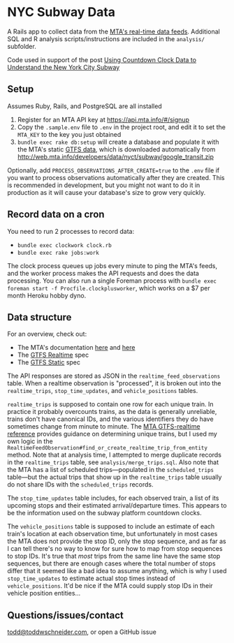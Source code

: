 # NYC Subway Data

A Rails app to collect data from the [MTA's real-time data feeds](https://api.mta.info/). Additional SQL and R analysis scripts/instructions are included in the `analysis/` subfolder.

Code used in support of the post [Using Countdown Clock Data to Understand the New York City Subway](https://toddwschneider.com/posts/nyc-subway-data-analysis/)

## Setup

Assumes Ruby, Rails, and PostgreSQL are all installed

1. Register for an MTA API key at https://api.mta.info/#/signup
2. Copy the `.sample.env` file to `.env` in the project root, and edit it to set the `MTA_KEY` to the key you just obtained
3. `bundle exec rake db:setup` will create a database and populate it with the MTA's static [GTFS data](https://developers.google.com/transit/gtfs/examples/gtfs-feed), which is downloaded automatically from http://web.mta.info/developers/data/nyct/subway/google_transit.zip

Optionally, add `PROCESS_OBSERVATIONS_AFTER_CREATE=true` to the `.env` file if you want to process observations automatically after they are created. This is recommended in development, but you might not want to do it in production as it will cause your database's size to grow very quickly.

## Record data on a cron

You need to run 2 processes to record data:

- `bundle exec clockwork clock.rb`
- `bundle exec rake jobs:work`

The clock process queues up jobs every minute to ping the MTA's feeds, and the worker process makes the API requests and does the data processing. You can also run a single Foreman process with `bundle exec foreman start -f Procfile.clockplusworker`, which works on a $7 per month Heroku hobby dyno.

## Data structure

For an overview, check out:

- The MTA's documentation [here](https://datamine.mta.info/sites/all/files/pdfs/GTFS-Realtime-NYC-Subway%20version%201%20dated%207%20Sep.pdf) and [here](https://api.mta.info/#/HelpDocument)
- The [GTFS Realtime](https://developers.google.com/transit/gtfs-realtime/) spec
- The [GTFS Static](https://developers.google.com/transit/gtfs/) spec

The API responses are stored as JSON in the `realtime_feed_observations` table. When a realtime observation is "processed", it is broken out into the `realtime_trips`, `stop_time_updates`, and `vehicle_positions` tables.

`realtime_trips` is supposed to contain one row for each unique train. In practice it probably overcounts trains, as the data is generally unreliable, trains don't have canonical IDs, and the various identifiers they do have sometimes change from minute to minute. The [MTA GTFS-realtime reference](https://datamine.mta.info/sites/all/files/pdfs/GTFS-Realtime-NYC-Subway%20version%201%20dated%207%20Sep.pdf) provides guidance on determining unique trains, but I used my own logic in the `RealtimeFeedObservation#find_or_create_realtime_trip_from_entity` method. Note that at analysis time, I attempted to merge duplicate records in the `realtime_trips` table, see `analysis/merge_trips.sql`. Also note that the MTA has a list of scheduled trips—populated in the `scheduled_trips` table—but the actual trips that show up in the `realtime_trips` table usually do not share IDs with the `scheduled_trips` records.

The `stop_time_updates` table includes, for each observed train, a list of its upcoming stops and their estimated arrival/departure times. This appears to be the information used on the subway platform countdown clocks.

The `vehicle_positions` table is supposed to include an estimate of each train's location at each observation time, but unfortunately in most cases the MTA does not provide the stop ID, only the stop sequence, and as far as I can tell there's no way to know for sure how to map from stop sequences to stop IDs. It's true that *most* trips from the same line have the same stop sequences, but there are enough cases where the total number of stops differ that it seemed like a bad idea to assume anything, which is why I used `stop_time_updates` to estimate actual stop times instead of `vehicle_positions`. It'd be nice if the MTA could supply stop IDs in their vehicle position entities...

## Questions/issues/contact

todd@toddwschneider.com, or open a GitHub issue
